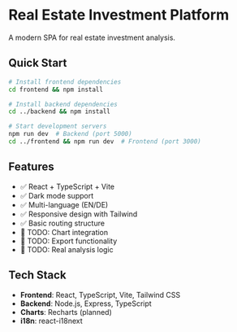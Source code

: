 # Real Estate Investment Platform

A modern SPA for real estate investment analysis.

## Quick Start

```bash
# Install frontend dependencies
cd frontend && npm install

# Install backend dependencies  
cd ../backend && npm install

# Start development servers
npm run dev  # Backend (port 5000)
cd ../frontend && npm run dev  # Frontend (port 3000)
```

## Features

- ✅ React + TypeScript + Vite
- ✅ Dark mode support
- ✅ Multi-language (EN/DE)
- ✅ Responsive design with Tailwind
- ✅ Basic routing structure
- 🔄 TODO: Chart integration
- 🔄 TODO: Export functionality
- 🔄 TODO: Real analysis logic

## Tech Stack

- **Frontend**: React, TypeScript, Vite, Tailwind CSS
- **Backend**: Node.js, Express, TypeScript  
- **Charts**: Recharts (planned)
- **i18n**: react-i18next

